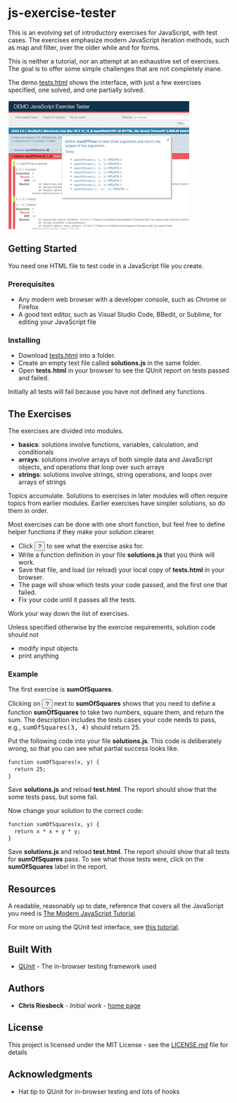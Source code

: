 # js-exercise-tester

This is an evolving set of introductory exercises for JavaScript, with test cases. The exercises emphasize modern JavaScript iteration methods, such as map and filter, over the older while and for forms.

This is neither a tutorial, nor an attempt at an exhaustive set of exercises. The goal is to offer some simple challenges that are not completely inane. 

The demo [tests.html](https://criesbeck.github.io/js-exercise-tester/tests.html)
shows the interface, with just a few exercises specified,  one solved, and one partially solved.

![Exercise Tester Screenshot](js-tester.png?raw=true)

## Getting Started

You need one HTML file to test code in a JavaScript file you create.

### Prerequisites

  * Any modern web browser with a developer console, such as Chrome or Firefox
  * A good text editor, such as Visual Studio Code, BBedit, or Sublime, for editing your JavaScript file

### Installing

  * Download [tests.html](tests.html) into a folder.
  * Create an empty text file called **solutions.js** in the same folder. 
  * Open **tests.html** in your browser to see the QUnit report on tests passed and failed.

Initially all tests will fail because you have not defined any functions.

## The Exercises

The exercises are divided into modules. 

* **basics**: solutions involve functions, variables, calculation, and conditionals
* **arrays**: solutions involve arrays of both simple data and JavaScript objects, and operations that loop over such arrays
* **strings**: solutions involve strings, string operations, and loops over arrays of strings

Topics accumulate. Solutions to exercises in later modules will often require topics from earlier modules. Earlier exercises have simpler solutions, so do them in order.

Most exercises can be done with one short function, but feel free to define helper functions if they make your solution clearer.

* Click <button>?</button> to see what the exercise asks for. 
* Write a function definition in your file **solutions.js** that you think will work. 
* Save that file, and load (or reload) your local copy of **tests.html** in your browser. 
* The page will show which tests your code passed, and the first one that failed.
* Fix your code until it passes all the tests.

Work your way down the list of exercises.

Unless specified otherwise by the exercise requirements, solution code should not
* modify input objects
* print anything

### Example

The first exercise is **sumOfSquares**.

Clicking on <button>?</button> next to **sumOfSquares** shows that you need to define a function **sumOfSquares** to take two numbers, square them, and return the sum. The description includes the tests cases your code needs to pass, e.g., <tt>sumOfSquares(3, 4)</tt> should return 25.

Put the following code into your file **solutions.js**. This code is deliberately wrong, so that you can see what partial success looks like.

```
function sumOfSquares(x, y) {
  return 25;
}
```

Save **solutions.js** and reload **test.html**. The report should show that the some tests pass, but some fail. 

Now change your solution to the correct code:

```
function sumOfSquares(x, y) {
  return x * x + y * y;
}
```

Save **solutions.js** and reload **test.html**. The report should show that all tests for **sumOfSquares** pass. To see what those tests were, click on the **sumOfSquares** label in the report.

## Resources

A readable, reasonably up to date, reference that covers all the JavaScript you need is [The Modern JavaScript Tutorial](https://javascript.info/). 

For more on using the QUnit test interface, see [this tutorial](https://code.tutsplus.com/tutorials/how-to-test-your-javascript-code-with-qunit--net-9077).

## Built With

* [QUnit](https://qunitjs.com/) - The in-browser testing framework used

## Authors

* **Chris Riesbeck** - *Initial work* - [home page](http://www.cs.northwestern.edu/~riesbeck/)


## License

This project is licensed under the MIT License - see the [LICENSE.md](LICENSE.md) file for details

## Acknowledgments

* Hat tip to QUnit for in-browser testing and lots of hooks
